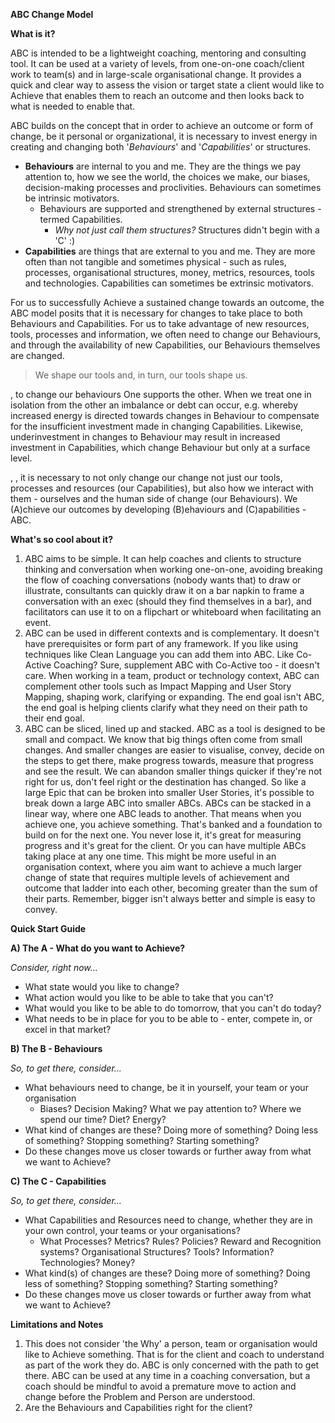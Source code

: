 **ABC Change Model**

**What is it?**

ABC is intended to be a lightweight coaching, mentoring and consulting tool. It can be used at a variety of levels, from one-on-one coach/client work to team(s) and in large-scale organisational change. It provides a quick and clear way to assess the vision or target state a client would like to Achieve that enables them to reach an outcome and then looks back to what is needed to enable that. 

ABC builds on the concept that in order to achieve an outcome or form of change, be it personal or organizational, it is necessary to invest energy in creating and changing both '_Behaviours_' and '_Capabilities_' or structures. 
  - **Behaviours** are internal to you and me. They are the things we pay attention to, how we see the world, the choices we make, our biases, decision-making processes and proclivities. Behaviours can sometimes be intrinsic motivators.
    - Behaviours are supported and strengthened by external structures - termed Capabilities.
      - _Why not just call them structures?_ Structures didn't begin with a 'C'  :) 
  - **Capabilities** are things that are external to you and me. They are more often than not tangible and sometimes physical - such as rules, processes, organisational structures, money, metrics, resources, tools and technologies. Capabilities can sometimes be extrinsic motivators.

For us to successfully Achieve a sustained change towards an outcome, the ABC model posits that it is necessary for changes to take place to both Behaviours and Capabilities. For us to take advantage of new resources, tools, processes and information, we often need to change our Behaviours, and through the availability of new Capabilities, our Behaviours themselves are changed.

> We shape our tools and, in turn, our tools shape us.

,  to change our behaviours  One supports the other. When we treat one in isolation from the other an imbalance or debt can occur, e.g. whereby increased energy is directed towards changes in Behaviour to compensate for the insufficient investment made in changing Capabilities. Likewise, underinvestment in changes to Behaviour may result in increased investment in Capabilities, which change Behaviour but only at a surface level. 


, , it is necessary to not only change our  change not just our tools, processes and resources (our Capabilities), but also how we interact with them - ourselves and the human side of change (our Behaviours). We (A)chieve our outcomes by developing (B)ehaviours and (C)apabilities - ABC.

**What's so cool about it?**

1) ABC aims to be simple. It can help coaches and clients to structure thinking and conversation when working one-on-one, avoiding breaking the flow of coaching conversations (nobody wants that) to draw or illustrate, consultants can quickly draw it on a bar napkin to frame a conversation with an exec (should they find themselves in a bar), and  facilitators can use it to on a flipchart or whiteboard when facilitating an event.
3) ABC can be used in different contexts and is complementary. It doesn't have prerequisites or form part of any framework. If you like using techniques like Clean Language you can add them into ABC. Like Co-Active Coaching? Sure, supplement ABC with Co-Active too - it doesn't care. When working in a team, product or technology context, ABC can complement other tools such as Impact Mapping and User Story Mapping, shaping work, clarifying or expanding. The end goal isn't ABC, the end goal is helping clients clarify what they need on their path to their end goal.
4) ABC can be sliced, lined up and stacked. ABC as a tool is designed to be small and compact. We know that big things often come from small changes. And smaller changes are easier to visualise, convey, decide on the steps to get there, make progress towards, measure that progress and see the result. We can abandon smaller things quicker if they're not right for us, don't feel right or the destination has changed. So like a large Epic that can be broken into smaller User Stories, it's possible to break down a large ABC into smaller ABCs. ABCs can be stacked in a linear way, where one ABC leads to another. That means when you achieve one, you achieve something. That's banked and a foundation to build on for the next one. You never lose it, it's great for measuring progress and it's great for the client. Or you can have multiple ABCs taking place at any one time. This might be more useful in an organisation context, where you aim want to achieve a much larger change of state that requires multiple levels of achievement and outcome that ladder into each other, becoming greater than the sum of their parts. Remember, bigger isn't always better and simple is easy to convey. 

**Quick Start Guide**

**A) The A - What do you want to Achieve?**  
  
  _Consider, right now..._
  
  - What state would you like to change?
  - What action would you like to be able to take that you can't?
  - What would you like to be able to do tomorrow, that you can't do today?
  - What needs to be in place for you to be able to - enter, compete in, or excel in that market?

**B) The B - Behaviours**
  
  _So, to get there, consider..._
  
  - What behaviours need to change, be it in yourself, your team or your organisation 
    - Biases? Decision Making? What we pay attention to? Where we spend our time? Diet? Energy?
  - What kind of changes are these? Doing more of something? Doing less of something? Stopping something? Starting something?
  - Do these changes move us closer towards or further away from what we want to Achieve?

**C) The C - Capabilities**
  
  _So, to get there, consider..._
 
  - What Capabilities and Resources need to change, whether they are in your own control, your teams or your organisations?
    - What Processes? Metrics? Rules? Policies? Reward and Recognition systems? Organisational Structures? Tools? Information? Technologies? Money? 
  - What kind(s) of changes are these? Doing more of something? Doing less of something? Stopping something? Starting something?
  - Do these changes move us closer towards or further away from what we want to Achieve?


**Limitations and Notes**

1) This does not consider 'the Why' a person, team or organisation would like to Achieve something. That is for the client and coach to understand as part of the work they do. ABC is only concerned with the path to get there. ABC can be used at any time in a coaching conversation, but a coach should be mindful to avoid a premature move to action and change before the Problem and Person are understood.
2) Are the Behaviours and Capabilities right for the client?
